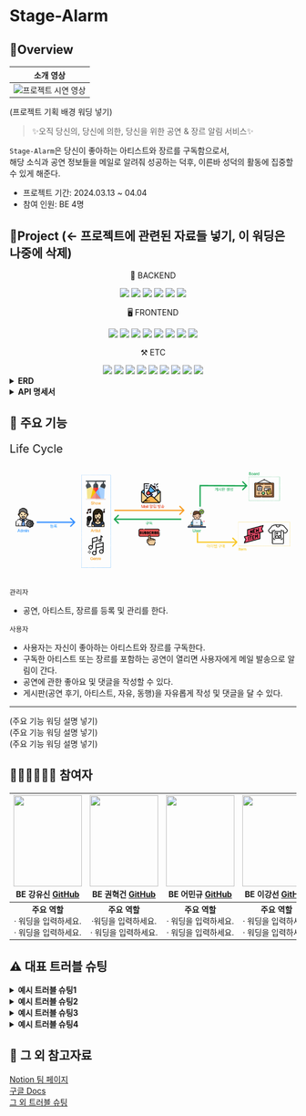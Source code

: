 # Stage-Alarm

##  🍳Overview


|      소개 영상      |
|:---------------:|
| ![프로젝트 시연 영상]() |

(프로젝트 기획 배경 워딩 넣기)

> ✨오직 당신의, 당신에 의한, 당신을 위한 공연 & 장르 알림 서비스✨  
> 
`Stage-Alarm`은 당신이 좋아하는 아티스트와 장르를 구독함으로서,   
해당 소식과 공연 정보들을 메일로 알려줘 성공하는 덕후, 이른바 성덕의 활동에 집중할 수 있게 해준다.

- 프로젝트 기간: 2024.03.13 ~ 04.04
- 참여 인원: BE 4명

##  🚩Project (<- 프로젝트에 관련된 자료들 넣기, 이 워딩은 나중에 삭제)

<div align="center">
<p>💾 BACKEND</p>
<img src="https://img.shields.io/badge/Java 17-FF160B?style=flat-square&logo=java&logoColor=white"/>
<img src="https://img.shields.io/badge/Spring Boot-6DB33F?style=flat-square&logo=springboot&logoColor=white"/>
<img src="https://img.shields.io/badge/Spring Security-6DB33F?style=flat-square&logo=springsecurity&logoColor=white"/>
<img src="https://img.shields.io/badge/JsonWebToken-000000?style=flat-square&logo=JSON Web Tokens&logoColor=white"/>
<img src="https://img.shields.io/badge/Querydsl-white?style=flat-square&logo=querydsl&logoColor=white"/>
<img src="https://img.shields.io/badge/JPA-088142?style=flat-square&logo=jpa&logoColor=white"/>
<p>🖥️ FRONTEND</p>
<img src="https://img.shields.io/badge/HTML-E34F26?style=flat-square&logo=html5&logoColor=white"/>
<img src="https://img.shields.io/badge/CSS-1572B6?style=flat-square&logo=css3&logoColor=white"/>
<img src="https://img.shields.io/badge/BootStrap-7952B3?style=flat-square&logo=bootstrap&logoColor=white"/>
<img src="https://img.shields.io/badge/Thymeleaf-005F0F?style=flat-square&logo=thymeleaf&logoColor=white"/>
<img src="https://img.shields.io/badge/jQuery-0769AD?style=flat-square&logo=jquery&logoColor=white"/>
<img src="https://img.shields.io/badge/JavaSript-F7DF1E?style=flat-square&logo=javascript&logoColor=white"/>
<img src="https://img.shields.io/badge/FullCalendar-528DD7?style=flat-square&logo=fullcalendar&logoColor=white"/>
<img src="https://img.shields.io/badge/Font Awesome-528DD7?style=flat-square&logo=font awesome&logoColor=white"/>
<p>⚒️ ETC</p>
<img src="https://img.shields.io/badge/AWS S3-569A31?style=flat-square&logo=amazon s3&logoColor=white"/>
<img src="https://img.shields.io/badge/SQLite-003B57?style=flat-square&logo=sqlite&logoColor=white"/>
<img src="https://img.shields.io/badge/Jakarta Mail-F06B66?style=flat-square&logo=[아이콘명]&logoColor=white"/>
<img src="https://img.shields.io/badge/Redis-DC382D?style=flat-square&logo=redis&logoColor=white"/>
<img src="https://img.shields.io/badge/Swagger-85EA2D?style=flat-square&logo=swagger&logoColor=white"/>
<img src="https://img.shields.io/badge/Erdcloud-171C36?style=flat-square&logo=[아이콘명]&logoColor=white"/>
<img src="https://img.shields.io/badge/GitHub-181717?style=flat-square&logo=github&logoColor=white"/>
<img src="https://img.shields.io/badge/Notion-000000?style=flat-square&logo=notion&logoColor=white"/>
<img src="https://img.shields.io/badge/Figma-F24E1E?style=flat-square&logo=figma&logoColor=white"/>
</div>

<details>
<summary><strong>ERD</strong></summary>

![ERD](image/ERD.png)
</details>

<details>
<summary><strong>API 명세서</strong></summary>

http://localhost:8080/swagger-ui/index.html


![API 명세서](image/API%20명세서.png)
</details>



##  📍 주요 기능

<p style="font-size: 20px">Life Cycle</p>

![LifeCycle](image/LifeCycle.png)

`관리자`
- 공연, 아티스트, 장르를 등록 및 관리를 한다.

`사용자`
- 사용자는 자신이 좋아하는 아티스트와 장르를 구독한다.  
- 구독한 아티스트 또는 장르를 포함하는 공연이 열리면 사용자에게 메일 발송으로 알림이 간다.
- 공연에 관한 좋아요 및 댓글을 작성할 수 있다.
- 게시판(공연 후기, 아티스트, 자유, 동행)을 자유롭게 작성 및 댓글을 달 수 있다.

---



(주요 기능 워딩 설명 넣기)  
(주요 기능 워딩 설명 넣기)  
(주요 기능 워딩 설명 넣기)  


##  👩🏻‍💻🧑🏻‍💻 참여자

| <img src="https://github.com/fish-minkyu/fish-minkyu/assets/128130163/05ef3683-4b2d-435c-8a07-c6712221f25b" width="120" height="160"/><br/>BE 강유신 <a href="https://github.com/simidot">GitHub</a> | <img src="https://github.com/fish-minkyu/fish-minkyu/assets/128130163/70201eec-be3a-4771-9b06-6b9a7aa2557e" width="120" height="160"/><br/>BE 권혁건 <a href="https://github.com/KwonHyeokGeon">GitHub</a> | <img src="https://github.com/fish-minkyu/fish-minkyu/assets/128130163/3f56f6a8-750f-440e-a27f-d619aa30cdbb" width="120" height="160"/><br/>BE 어민규 <a href="https://github.com/fish-minkyu">GitHub</a> | <img src="https://github.com/fish-minkyu/fish-minkyu/assets/128130163/2692556c-938d-4171-b798-8f0585f28452" width="120" height="160"/><br/>BE 이강선 <a href="https://github.com/joshiaLee">GitHub</a> |
|:-------------------------------------------------------------------------------------------------:|:--------------------------------------------------------------------------------------------------:|:-------------------------------------------------------------------------------------------------:|:-------------------------------------------------------------------------------------------------:|
|             <strong>주요 역할</strong> <br> &middot; 워딩을 입력하세요. <br> &middot; 워딩을 입력하세요.              |                 <strong>주요 역할</strong> <br> &middot;워딩을 입력하세요. <br> &middot; 워딩을 입력하세요.                 |               <strong>주요 역할</strong> <br> &middot; 워딩을 입력하세요. <br> &middot; 워딩을 입력하세요.                |                <strong>주요 역할</strong> <br> &middot; 워딩을 입력하세요. <br> &middot; 워딩을 입력하세요.                |


##  ⚠️ 대표 트러블 슈팅

<details>
<summary><strong>예시 트러블 슈팅1</strong></summary>
</details>

<details>
<summary><strong>예시 트러블 슈팅2</strong></summary>
</details>

<details>
<summary><strong>예시 트러블 슈팅3</strong></summary>
</details>

<details>
<summary><strong>예시 트러블 슈팅4</strong></summary>
</details>


## 📑 그 외 참고자료

[Notion 팀 페이지]()  
[구글 Docs]()  
[그 외 트러블 슈팅]()


